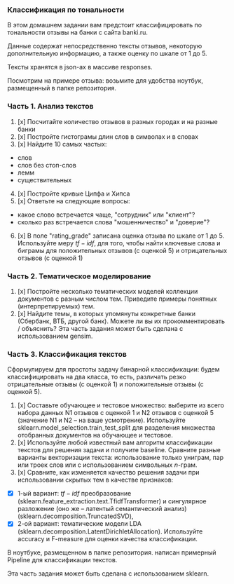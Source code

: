 ### Классификация по тональности
В этом домашнем задании вам предстоит классифицировать по тональности отзывы на банки с сайта banki.ru.

Данные содержат непосредственно тексты отзывов, некоторую дополнительную информацию, а также оценку по шкале от 1 до 5.

Тексты хранятся в json-ах в массиве responses.

Посмотрим на примере отзыва: возьмите для удобства ноутбук, размещенный в папке репозитория.


### Часть 1. Анализ текстов
1. [x] Посчитайте количество отзывов в разных городах и на разные банки
2. [x] Постройте гистограмы длин слов в символах и в словах
3. [x] Найдите 10 самых частых:
- слов
- слов без стоп-слов
- лемм
- существительных

4. [x] Постройте кривые Ципфа и Хипса
5. [x] Ответьте на следующие вопросы:
- какое слово встречается чаще, "сотрудник" или "клиент"?
- сколько раз встречается слова "мошенничество" и "доверие"?

6. [x] В поле "rating_grade" записана оценка отзыва по шкале от 1 до 5. Используйте меру $tf-idf$, для того, чтобы найти ключевые слова и биграмы для положительных отзывов (с оценкой 5) и отрицательных отзывов (с оценкой 1)

### Часть 2. Тематическое моделирование
1. [x] Постройте несколько тематических моделей коллекции документов с разным числом тем. Приведите примеры понятных (интерпретируемых) тем.
2. [x] Найдите темы, в которых упомянуты конкретные банки (Сбербанк, ВТБ, другой банк). Можете ли вы их прокомментировать / объяснить?
Эта часть задания может быть сделана с использованием gensim.

### Часть 3. Классификация текстов
Сформулируем для простоты задачу бинарной классификации: будем классифицировать на два класса, то есть, различать резко отрицательные отзывы (с оценкой 1) и положительные отзывы (с оценкой 5).

1. [x] Составьте обучающее и тестовое множество: выберите из всего набора данных N1 отзывов с оценкой 1 и N2 отзывов с оценкой 5 (значение N1 и N2 – на ваше усмотрение). Используйте sklearn.model_selection.train_test_split для разделения множества отобранных документов на обучающее и тестовое.
2. [x] Используйте любой известный вам алгоритм классификации текстов для решения задачи и получите baseline. Сравните разные варианты векторизации текста: использование только униграм, пар или троек слов или с использованием символьных $n$-грам.
3. [x] Сравните, как изменяется качество решения задачи при использовании скрытых тем в качестве признаков:
- [x] 1-ый вариант: $tf-idf$ преобразование (sklearn.feature_extraction.text.TfidfTransformer) и сингулярное разложение (оно же – латентый семантический анализ) (sklearn.decomposition.TruncatedSVD),
- [x] 2-ой вариант: тематические модели LDA (sklearn.decomposition.LatentDirichletAllocation).
Используйте accuracy и F-measure для оценки качества классификации.

В ноутбуке, размещенном в папке репозитория. написан примерный Pipeline для классификации текстов.

Эта часть задания может быть сделана с использованием sklearn.